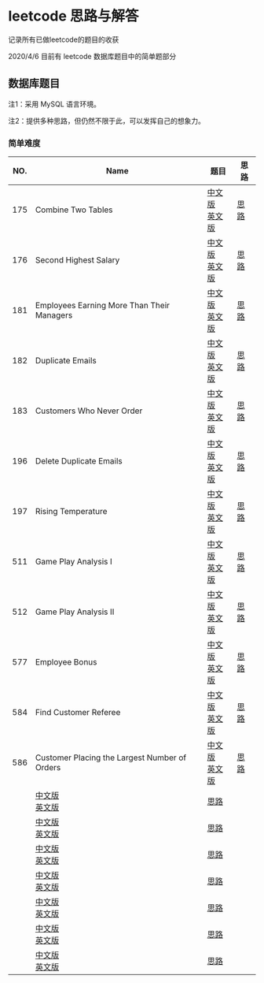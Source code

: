 # leetcode 思路与解答

记录所有已做leetcode的题目的收获

2020/4/6 目前有 leetcode 数据库题目中的简单题部分

## 数据库题目

注1：采用 MySQL 语言环境。

注2：提供多种思路，但仍然不限于此，可以发挥自己的想象力。

### 简单难度

NO. | Name | 题目 | 思路
-|-|-|-
175 | Combine Two Tables | [中文版](https://leetcode-cn.com/problems/combine-two-tables/)<br>[英文版]() | [思路](https://github.com/WilburWangT/leetcode/blob/master/DB/Solution/175.md)
176 | Second Highest Salary | [中文版](https://leetcode-cn.com/problems/second-highest-salary/)<br>[英文版]() | [思路](https://github.com/WilburWangT/leetcode/blob/master/DB/Solution/176.md)
181 | Employees Earning More Than Their Managers | [中文版](https://leetcode-cn.com/problems/employees-earning-more-than-their-managers/)<br>[英文版]() | [思路](https://github.com/WilburWangT/leetcode/blob/master/DB/Solution/181.md)
182 | Duplicate Emails | [中文版](https://leetcode-cn.com/problems/duplicate-emails/)<br>[英文版]() | [思路](https://github.com/WilburWangT/leetcode/blob/master/DB/Solution/182.md)
183 | Customers Who Never Order | [中文版](https://leetcode-cn.com/problems/customers-who-never-order/)<br>[英文版]() | [思路](https://github.com/WilburWangT/leetcode/blob/master/DB/Solution/183.md)
196 | Delete Duplicate Emails | [中文版](https://leetcode-cn.com/problems/delete-duplicate-emails/)<br>[英文版]() | [思路](https://github.com/WilburWangT/leetcode/blob/master/DB/Solution/196.md)
197 | Rising Temperature | [中文版](https://leetcode-cn.com/problems/rising-temperature/)<br>[英文版]() | [思路](https://github.com/WilburWangT/leetcode/blob/master/DB/Solution/197.md)
511 | Game Play Analysis I | [中文版](https://leetcode-cn.com/problems/game-play-analysis-i/)<br>[英文版]() | [思路](https://github.com/WilburWangT/leetcode/blob/master/DB/Solution/511.md)
512 | Game Play Analysis II | [中文版](https://leetcode-cn.com/problems/game-play-analysis-ii/)<br>[英文版]() | [思路](https://github.com/WilburWangT/leetcode/blob/master/DB/Solution/512.md)
577 | Employee Bonus | [中文版](https://leetcode-cn.com/problems/employee-bonus/)<br>[英文版]() | [思路](https://github.com/WilburWangT/leetcode/blob/master/DB/Solution/577.md)
584 | Find Customer Referee | [中文版](https://leetcode-cn.com/problems/find-customer-referee/)<br>[英文版]() | [思路](https://github.com/WilburWangT/leetcode/blob/master/DB/Solution/584.md)
586 | Customer Placing the Largest Number of Orders | [中文版](https://leetcode-cn.com/problems/customer-placing-the-largest-number-of-orders/)<br>[英文版]() | [思路](https://github.com/WilburWangT/leetcode/blob/master/DB/Solution/586.md)
 |  | [中文版]()<br>[英文版]() | [思路]()
 |  | [中文版]()<br>[英文版]() | [思路]()
 |  | [中文版]()<br>[英文版]() | [思路]()
 |  | [中文版]()<br>[英文版]() | [思路]()
 |  | [中文版]()<br>[英文版]() | [思路]()
 |  | [中文版]()<br>[英文版]() | [思路]()
 |  | [中文版]()<br>[英文版]() | [思路]()
